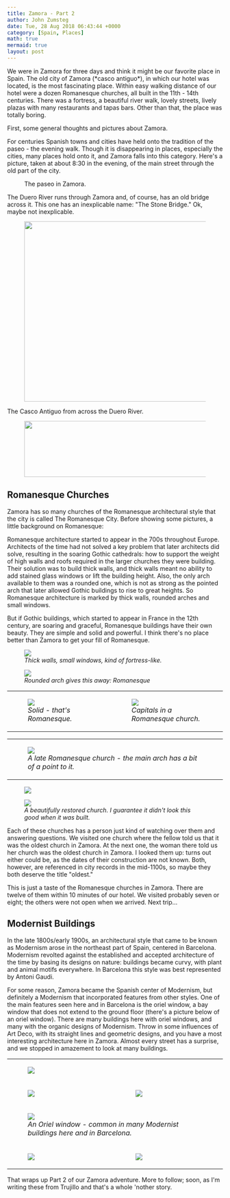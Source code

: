 ```yaml
---
title: Zamora - Part 2
author: John Zumsteg
date: Tue, 28 Aug 2018 06:43:44 +0000
category: [Spain, Places]
math: true
mermaid: true
layout: post
---
```

<!-- wp:paragraph -->
<p>We were in Zamora for three days and think it might be our favorite place in Spain. The old city of Zamora (*casco antiguo*), in which our hotel was located, is the most fascinating place. Within easy walking distance of our hotel were a dozen Romanesque churches, all built in the 11th - 14th centuries. There was a fortress, a beautiful river walk, lovely streets, lively plazas with many restaurants and tapas bars. Other than that, the place was totally boring.</p>
<!-- /wp:paragraph -->

<!-- wp:paragraph -->
<p>First, some general thoughts and pictures about Zamora.</p>
<!-- /wp:paragraph -->

<!-- wp:paragraph -->
<p>For centuries Spanish towns and cities have held onto the tradition of the paseo - the evening walk. Though it is disappearing in places, especially the cities, many places hold onto it, and Zamora falls into this category. Here's a picture, taken at about 8:30 in the evening, of the main street through the old part of the city.</p>
<!-- /wp:paragraph -->

<!-- wp:image {"id":5442} -->
<figure class = "landscape" class="wp-block-image"><img class="wp-image-5442" src="http:/assets/images/2018/08/DSC04527.jpg" alt="" />
<figcaption>The paseo in Zamora.</figcaption>
</figure>
<!-- /wp:image -->

<!-- wp:paragraph -->
<p>The Duero River runs through Zamora and, of course, has an old bridge across it. This one has an inexplicable name: "The Stone Bridge." Ok, maybe not inexplicable.</p>
<!-- /wp:paragraph -->

<!-- wp:image {"id":5459,"width":561,"height":421} -->
<figure class = "landscape" class="wp-block-image is-resized"><img class="wp-image-5459" src="http:/assets/images/2018/08/DSC04562.jpg" alt="" width="561" height="421" /></figure>
<!-- /wp:image -->

<!-- wp:paragraph -->
<p>The Casco Antiguo from across the Duero River.</p>
<!-- /wp:paragraph -->

<!-- wp:image {"id":5460,"width":580,"height":131} -->
<figure class = "landscape" class="wp-block-image is-resized"><img class="wp-image-5460" src="http:/assets/images/2018/08/DSC04565.jpg" alt="" width="580" height="131" /></figure>
<!-- /wp:image -->

<!-- wp:paragraph --><!-- /wp:paragraph -->

<!-- wp:heading {"level":4} -->
<h2>Romanesque Churches</h2>
<!-- /wp:heading -->

<!-- wp:paragraph -->
<p>Zamora has so many churches of the Romanesque architectural style that the city is called The Romanesque City. Before showing some pictures, a little background on Romanesque:</p>
<!-- /wp:paragraph -->

<!-- wp:paragraph -->
<p>Romanesque architecture started to appear in the 700s throughout Europe. Architects of the time had not solved a key problem that later architects did solve, resulting in the soaring Gothic cathedrals: how to support the weight of high walls and roofs required in the larger churches they were building. Their solution was to build thick walls, and thick walls meant no ability to add stained glass windows or lift the building height. Also, the only arch available to them was a rounded one, which is not as strong as the pointed arch that later allowed Gothic buildings to rise to great heights. So Romanesque architecture is marked by thick walls, rounded arches and small windows.</p>
<!-- /wp:paragraph -->
<p>But if Gothic buildings, which started to appear in France in the 12th century, are soaring and graceful, Romanesque buildings have their own beauty. They are simple and solid and powerful. I think there's no place better than Zamora to get your fill of Romanesque.</p>
<!-- /wp:paragraph -->

<!-- wp:paragraph -->
<figure class = "landscape">
	<img src="{{site.url}}/assets/images/2018/08/DSC04707.jpg"/>
	<figcaption><em>Thick walls, small windows, kind of fortress-like.</em></figcaption>
</figure>


<figure class = "landscape">
	<img src="{{site.url}}/assets/images/2018/08/DSC04738.jpg"/>
	<figcaption><em>Rounded arch gives this away: Romanesque</em></figcaption>
</figure>


<!-- wp:image {"id":5597,"width":577,"height":332} -->
<figure class = "portrait" class="wp-block-image is-resized"></figure>
<table>
<tbody>
<tr>
<td>
<figure class = "portrait">
	<img src="{{site.url}}/assets/images/2018/08/DSC04732.jpg"/>
	<figcaption><em>Solid - that's Romanesque.</em></figcaption>
</figure>


</td>
<td>
<figure class = "portrait">
	<img src="{{site.url}}/assets/images/2018/08/DSC04716.jpg"/>
	<figcaption><em>Capitals in a Romanesque church.</em></figcaption>
</figure>


</td>
</tr>
</tbody>
</table>
<table>
<tbody>
<tr>
<td>
<figure class = "landscape">
	<img src="{{site.url}}/assets/images/2018/08/DSC04555.jpg"/>
	<figcaption><em>A late Romanesque church - the main arch has a bit of a point to it.</em></figcaption>
</figure>


</td>
</tr>
</tbody>
</table>
<p><figure class = "landscape">
	<img src="{{site.url}}/assets/images/2018/08/DSC04553.jpg"/>
	<figcaption></figcaption>
</figure>

</p>
<figure class = "landscape">
	<img src="{{site.url}}/assets/images/2018/08/DSC04736.jpg"/>
	<figcaption><em>A beautifully restored church. I guarantee it didn't look this good when it was built.</em></figcaption>
</figure>


<p>Each of these churches has a person just kind of watching over them and answering questions. We visited one church where the fellow told us that it was the oldest church in Zamora. At the next one, the woman there told us her church was the oldest church in Zamora. I looked them up: turns out either could be, as the dates of their construction are not known. Both, however, are referenced in city records in the mid-1100s, so maybe they both deserve the title "oldest."</p>
<p>This is just a taste of the Romanesque churches in Zamora. There are twelve of them within 10 minutes of our hotel. We visited probably seven or eight; the others were not open when we arrived. Next trip...</p>
<!-- wp:heading {"level":4} -->
<h2>Modernist Buildings</h2>
<!-- /wp:heading -->

<!-- wp:paragraph -->
<p>In the late 1800s/early 1900s, an architectural style that came to be known as Modernism arose in the northeast part of Spain, centered in Barcelona. Modernism revolted against the established and accepted architecture of the time by basing its designs on nature: buildings became curvy, with plant and animal motifs everywhere. In Barcelona this style was best represented by Antoni Gaudi.</p>
<!-- /wp:paragraph -->

<!-- wp:paragraph -->
<p>For some reason, Zamora became the Spanish center of Modernism, but definitely a Modernism that incorporated features from other styles. One of the main features seen here and in Barcelona is the oriel window, a bay window that does not extend to the ground floor (there's a picture below of an oriel window). There are many buildings here with oriel windows, and many with the organic designs of Modernism. Throw in some influences of Art Deco, with its straight lines and geometric designs, and you have a most interesting architecture here in Zamora. Almost every street has a surprise, and we stopped in amazement to look at many buildings.</p>
<table>
<tbody>
<tr>
<td colspan="2"><figure class = "landscape">
	<img src="{{site.url}}/assets/images/2018/08/DSC04622.jpg"/>
	<figcaption></figcaption>
</figure>

</td>
</tr>
<tr>
<td><figure class = "portrait">
	<img src="{{site.url}}/assets/images/2018/08/DSC04619.jpg"/>
	<figcaption></figcaption>
</figure>

</td>
<td><figure class = "portrait">
	<img src="{{site.url}}/assets/images/2018/08/DSC04618.jpg"/>
	<figcaption></figcaption>
</figure>

</td>
</tr>
<tr>
<td colspan="2">
<figure class = "landscape">
	<img src="{{site.url}}/assets/images/2018/08/DSC04631.jpg"/>
	<figcaption><em>An Oriel window - common in many Modernist buildings here and in Barcelona.</em></figcaption>
</figure>


</td>
</tr>
<tr>
<td>
<p><figure class = "portrait">
	<img src="{{site.url}}/assets/images/2018/08/DSC04621.jpg"/>
	<figcaption></figcaption>
</figure>

</p>
</td>
<td><figure class = "portrait">
	<img src="{{site.url}}/assets/images/2018/08/DSC04626.jpg"/>
	<figcaption></figcaption>
</figure>

</td>
</tr>
</tbody>
</table>
<!-- /wp:paragraph -->

<!-- wp:heading {"level":4} -->
<p>That wraps up Part 2 of our Zamora adventure. More to follow; soon, as I'm writing these from Trujillo and that's a whole 'nother story.</p>
<!-- /wp:paragraph -->
